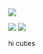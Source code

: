 # 
![](https://pbs.twimg.com/media/GQXRJ9HXQAAuSr4?format=jpg&name=900x900)

![](https://pbs.twimg.com/media/GQPCutcXYAEScWw?format=jpg&name=900x900)
![](https://media1.tenor.com/m/2HxG1M-nxWQAAAAd/ryan-gosling.gif)

 hi cuties
